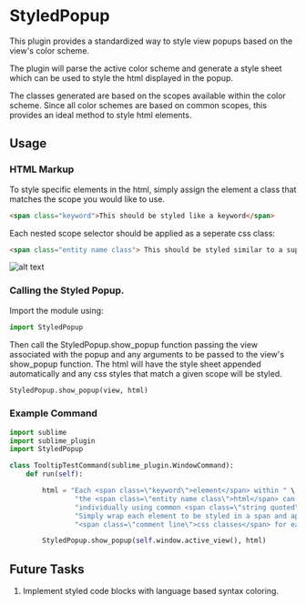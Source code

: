 # StyledPopup
This plugin provides a standardized way to style view popups based on the view's color scheme.

The plugin will parse the active color scheme and generate a style sheet which can be used to style the html displayed in the popup.

The classes generated are based on the scopes available within the color scheme. Since all color schemes are based on common scopes, this provides an ideal method to style html elements.

## Usage

### HTML Markup

To style specific elements in the html, simply assign the element a class that matches the scope you would like to use.

```html
<span class="keyword">This should be styled like a keyword</span>
```

Each nested scope selector should be applied as a seperate css class:

```html
<span class="entity name class"> This should be styled similar to a support type within the color scheme</span>
```

![alt text](http://huotmedia.com/github/StyledPopup/images/screen_1.png)

### Calling the Styled Popup.

Import the module using:

```python
import StyledPopup
```

Then call the StyledPopup.show_popup function passing the view associated with the popup and any arguments to be passed to the view's show_popup function. The html will have the style sheet appended automatically and any css styles that match a given scope will be styled.

```python
StyledPopup.show_popup(view, html)
```

### Example Command

```python
import sublime
import sublime_plugin
import StyledPopup

class TooltipTestCommand(sublime_plugin.WindowCommand):
    def run(self):

        html = "Each <span class=\"keyword\">element</span> within " \
                "the <span class=\"entity name class\">html</span> can be styled " \
                "individually using common <span class=\"string quoted\">scope</span> names. " \
                "Simply wrap each element to be styled in a span and apply the " \
                "<span class=\"comment line\">css classes</span> for each scope."

        StyledPopup.show_popup(self.window.active_view(), html)
```

## Future Tasks

1. Implement styled code blocks with language based syntax coloring.
